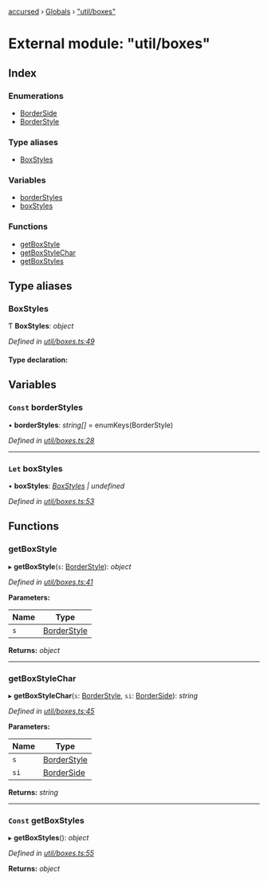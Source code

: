 [accursed](../README.md) › [Globals](../globals.md) › ["util/boxes"](_util_boxes_.md)

# External module: "util/boxes"

## Index

### Enumerations

* [BorderSide](../enums/_util_boxes_.borderside.md)
* [BorderStyle](../enums/_util_boxes_.borderstyle.md)

### Type aliases

* [BoxStyles](_util_boxes_.md#boxstyles)

### Variables

* [borderStyles](_util_boxes_.md#const-borderstyles)
* [boxStyles](_util_boxes_.md#let-boxstyles)

### Functions

* [getBoxStyle](_util_boxes_.md#getboxstyle)
* [getBoxStyleChar](_util_boxes_.md#getboxstylechar)
* [getBoxStyles](_util_boxes_.md#const-getboxstyles)

## Type aliases

###  BoxStyles

Ƭ **BoxStyles**: *object*

*Defined in [util/boxes.ts:49](https://github.com/cancerberoSgx/accursed/blob/5b2518e/src/util/boxes.ts#L49)*

#### Type declaration:

## Variables

### `Const` borderStyles

• **borderStyles**: *string[]* =  enumKeys(BorderStyle)

*Defined in [util/boxes.ts:28](https://github.com/cancerberoSgx/accursed/blob/5b2518e/src/util/boxes.ts#L28)*

___

### `Let` boxStyles

• **boxStyles**: *[BoxStyles](_util_boxes_.md#boxstyles) | undefined*

*Defined in [util/boxes.ts:53](https://github.com/cancerberoSgx/accursed/blob/5b2518e/src/util/boxes.ts#L53)*

## Functions

###  getBoxStyle

▸ **getBoxStyle**(`s`: [BorderStyle](../enums/_util_boxes_.borderstyle.md)): *object*

*Defined in [util/boxes.ts:41](https://github.com/cancerberoSgx/accursed/blob/5b2518e/src/util/boxes.ts#L41)*

**Parameters:**

Name | Type |
------ | ------ |
`s` | [BorderStyle](../enums/_util_boxes_.borderstyle.md) |

**Returns:** *object*

___

###  getBoxStyleChar

▸ **getBoxStyleChar**(`s`: [BorderStyle](../enums/_util_boxes_.borderstyle.md), `si`: [BorderSide](../enums/_util_boxes_.borderside.md)): *string*

*Defined in [util/boxes.ts:45](https://github.com/cancerberoSgx/accursed/blob/5b2518e/src/util/boxes.ts#L45)*

**Parameters:**

Name | Type |
------ | ------ |
`s` | [BorderStyle](../enums/_util_boxes_.borderstyle.md) |
`si` | [BorderSide](../enums/_util_boxes_.borderside.md) |

**Returns:** *string*

___

### `Const` getBoxStyles

▸ **getBoxStyles**(): *object*

*Defined in [util/boxes.ts:55](https://github.com/cancerberoSgx/accursed/blob/5b2518e/src/util/boxes.ts#L55)*

**Returns:** *object*
